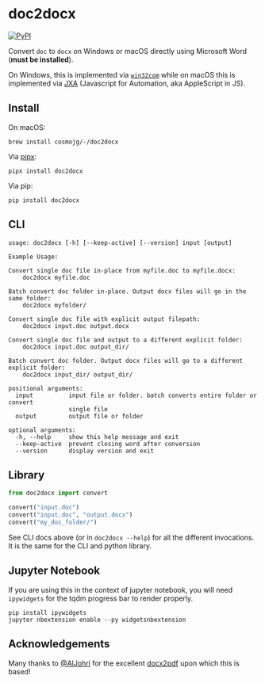 # doc2docx

[![PyPI](https://img.shields.io/pypi/v/doc2docx)](https://pypi.org/project/doc2docx/)

Convert `doc` to `docx` on Windows or macOS directly using Microsoft Word (**must be installed**).

On Windows, this is implemented via [`win32com`](https://pypi.org/project/pywin32/) while on macOS this is implemented via [JXA](https://github.com/JXA-Cookbook/JXA-Cookbook) (Javascript for Automation, aka AppleScript in JS).

## Install

On macOS:

```
brew install cosmojg/-/doc2docx
```

Via [pipx](https://pipxproject.github.io/pipx/):

```
pipx install doc2docx
```

Via pip:

```
pip install doc2docx
```

## CLI

```
usage: doc2docx [-h] [--keep-active] [--version] input [output]

Example Usage:

Convert single doc file in-place from myfile.doc to myfile.docx:
    doc2docx myfile.doc

Batch convert doc folder in-place. Output docx files will go in the same folder:
    doc2docx myfolder/

Convert single doc file with explicit output filepath:
    doc2docx input.doc output.docx

Convert single doc file and output to a different explicit folder:
    doc2docx input.doc output_dir/

Batch convert doc folder. Output docx files will go to a different explicit folder:
    doc2docx input_dir/ output_dir/

positional arguments:
  input          input file or folder. batch converts entire folder or convert
                 single file
  output         output file or folder

optional arguments:
  -h, --help     show this help message and exit
  --keep-active  prevent closing word after conversion
  --version      display version and exit
```

## Library

```python
from doc2docx import convert

convert("input.doc")
convert("input.doc", "output.docx")
convert("my_doc_folder/")
```

See CLI docs above (or in `doc2docx --help`) for all the different invocations. It is the same for the CLI and python library.

## Jupyter Notebook

If you are using this in the context of jupyter notebook, you will need `ipywidgets` for the tqdm progress bar to render properly.

```
pip install ipywidgets
jupyter nbextension enable --py widgetsnbextension
```

## Acknowledgements

Many thanks to [@AlJohri](https://github.com/AlJohri) for the excellent
[docx2pdf](https://github.com/AlJohri/docx2pdf) upon which this is based!
